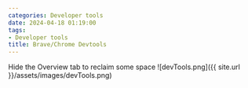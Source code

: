 ```yaml
---
categories: Developer tools
date: 2024-04-18 01:19:00
tags:
- Developer tools
title: Brave/Chrome Devtools
---
```


Hide the Overview tab to reclaim some space
![devTools.png]({{ site.url }}/assets/images/devTools.png)